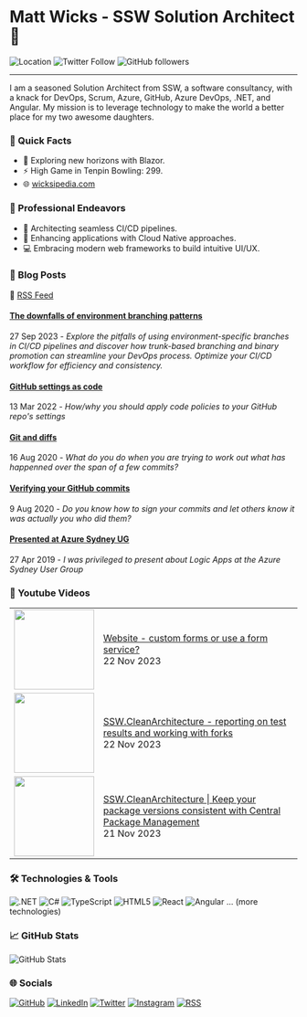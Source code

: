 # Matt Wicks - SSW Solution Architect 👋

![Location](https://img.shields.io/badge/-Newcastle,_Australia-0891b2?style=flat-square)
![Twitter Follow](https://img.shields.io/twitter/follow/matteightyate?logo=twitter&style=flat-square&color=0891b2)
![GitHub followers](https://img.shields.io/github/followers/wicksipedia?logo=github&style=flat-square&color=0891b2)

---

I am a seasoned Solution Architect from SSW, a software consultancy, with a knack for DevOps, Scrum, Azure, GitHub, Azure DevOps, .NET, and Angular. My mission is to leverage technology to make the world a better place for my two awesome daughters.

### 🎯 Quick Facts

- 🌱 Exploring new horizons with Blazor.
- ⚡ High Game in Tenpin Bowling: 299.
- 🌐 [wicksipedia.com](https://wicksipedia.com)
  
### 💼 Professional Endeavors

- 🔄 Architecting seamless CI/CD pipelines.
- 🚀 Enhancing applications with Cloud Native approaches.
- 💻 Embracing modern web frameworks to build intuitive UI/UX.

### 📙 Blog Posts

🔗 [RSS Feed](https://wicksipedia.com/feed.xml)

<!-- BLOG-POST-LIST:START -->

#### [The downfalls of environment branching patterns](https://wicksipedia.com/blog/downfalls-of-environment-branching-patterns)
27 Sep 2023 - *Explore the pitfalls of using environment-specific branches in CI/CD pipelines and discover how trunk-based branching and binary promotion can streamline your DevOps process. Optimize your CI/CD workflow for efficiency and consistency.*



#### [GitHub settings as code](https://wicksipedia.com/blog/github-settings-as-code)
13 Mar 2022 - *How/why you should apply code policies to your GitHub repo&#39;s settings*



#### [Git and diffs](https://wicksipedia.com/blog/git-and-diffs)
16 Aug 2020 - *What do you do when you are trying to work out what has happenned over the span of a few commits?*



#### [Verifying your GitHub commits](https://wicksipedia.com/blog/verifying-your-github-commits)
9 Aug 2020 - *Do you know how to sign your commits and let others know it was *actually* you who did them?*



#### [Presented at Azure Sydney UG](https://wicksipedia.com/blog/presented-at-azure-sydney-ug)
27 Apr 2019 - *I was privileged to present about Logic Apps at the Azure Sydney User Group*

<!-- BLOG-POST-LIST:END -->

### 🎥 Youtube Videos
<table>
<!-- YOUTUBE-VIDEO-LIST:START --><tr>
  <td><a href="https://www.youtube.com/watch?v=J96-mQSMbYI"><img width="140px" src="http://img.youtube.com/vi/J96-mQSMbYI/maxresdefault.jpg"></a></td>
  <td><a href="https://www.youtube.com/watch?v=J96-mQSMbYI">Website - custom forms or use a form service?</a><br/>22 Nov 2023</td>
</tr><tr>
  <td><a href="https://www.youtube.com/watch?v=h05ZuwgOa8Q"><img width="140px" src="http://img.youtube.com/vi/h05ZuwgOa8Q/maxresdefault.jpg"></a></td>
  <td><a href="https://www.youtube.com/watch?v=h05ZuwgOa8Q">SSW.CleanArchitecture - reporting on test results and working with forks</a><br/>22 Nov 2023</td>
</tr><tr>
  <td><a href="https://www.youtube.com/watch?v=WsbX8xyKrjY"><img width="140px" src="http://img.youtube.com/vi/WsbX8xyKrjY/maxresdefault.jpg"></a></td>
  <td><a href="https://www.youtube.com/watch?v=WsbX8xyKrjY">SSW.CleanArchitecture | Keep your package versions consistent with Central Package Management</a><br/>21 Nov 2023</td>
</tr>
<!-- YOUTUBE-VIDEO-LIST:END -->
</table>

### 🛠️ Technologies & Tools

![.NET](https://img.shields.io/badge/-_.NET-512BD4?style=flat-square&logo=.net&logoColor=white)
![C#](https://img.shields.io/badge/-C_Sharp-239120?style=flat-square&logo=c-sharp&logoColor=white)
![TypeScript](https://img.shields.io/badge/-TypeScript-3178C6?style=flat-square&logo=typescript&logoColor=white)
![HTML5](https://img.shields.io/badge/-HTML5-E34F26?style=flat-square&logo=html5&logoColor=white)
![React](https://img.shields.io/badge/-React-61DAFB?style=flat-square&logo=react&logoColor=white)
![Angular](https://img.shields.io/badge/-Angular-DD0031?style=flat-square&logo=angular&logoColor=white)
... (more technologies)

### 📈 GitHub Stats

![GitHub Stats](https://github-readme-stats.vercel.app/api?username=wicksipedia&show_icons=true&hide=&count_private=true&title_color=0891b2&text_color=ffffff&icon_color=0891b2&bg_color=1c1917&hide_border=true&show_icons=true)

### 🌐 Socials

[![GitHub](https://img.icons8.com/nolan/64/github.png)](https://www.github.com/wicksipedia) 
[![LinkedIn](https://img.icons8.com/nolan/64/linkedin.png)](https://www.linkedin.com/comm/mynetwork/discovery-see-all?usecase=PEOPLE_FOLLOWS&followMember=matt-wicks)
[![Twitter](https://img.icons8.com/nolan/64/twitter.png)](https://www.twitter.com/matteightyate)
[![Instagram](https://img.icons8.com/nolan/64/instagram-new.png)](http://www.instagram.com/wicksipedia)
[![RSS](https://img.icons8.com/nolan/64/rss.png)](https://wicksipedia.com/feed.xml)
